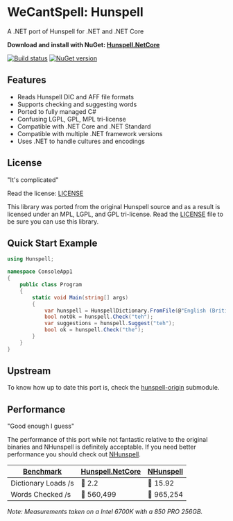 # WeCantSpell: Hunspell

A .NET port of Hunspell for .NET and .NET Core

**Download and install with NuGet: [Hunspell.NetCore](https://www.nuget.org/packages/Hunspell.NetCore/)**

[![Build status](https://ci.appveyor.com/api/projects/status/23hemic5w0dxadjv?svg=true)](https://ci.appveyor.com/project/aarondandy/hunspell-netcore)
[![NuGet version](https://badge.fury.io/nu/Hunspell.NetCore.svg)](https://www.nuget.org/packages/Hunspell.NetCore/)

## Features

* Reads Hunspell DIC and AFF file formats
* Supports checking and suggesting words
* Ported to fully managed C#
* Confusing LGPL, GPL, MPL tri-license
* Compatible with .NET Core and .NET Standard
* Compatible with multiple .NET framework versions
* Uses .NET to handle cultures and encodings

## License

"It's complicated"

Read the license: [LICENSE](./license.txt)

This library was ported from the original Hunspell source
and as a result is licensed under an MPL, LGPL, and GPL tri-license. Read the [LICENSE](./license.txt) file to be sure you can use this library.

## Quick Start Example

```csharp
using Hunspell;

namespace ConsoleApp1
{
    public class Program
    {
        static void Main(string[] args)
        {
            var hunspell = HunspellDictionary.FromFile(@"English (British).dic");
            bool notOk = hunspell.Check("teh");
            var suggestions = hunspell.Suggest("teh");
            bool ok = hunspell.Check("the");
        }
    }
}
```

## Upstream

To know how up to date this port is, check the [hunspell-origin](./hunspell-origin) submodule.

## Performance

"Good enough I guess"

The performance of this port while not fantastic relative to the original
binaries and NHunspell is definitely acceptable.
If you need better performance you should check out [NHunspell](https://www.nuget.org/packages/NHunspell/).

| [Benchmark](./test/Hunspell.NetCore.Performance.Comparison/) | [Hunspell.NetCore](https://www.nuget.org/packages/Hunspell.NetCore/) | [NHunspell](https://www.nuget.org/packages/NHunspell/) |
|---------------------|-------------------|------------|
| Dictionary Loads /s | 🐢 2.2            | 🐇 15.92   |
| Words Checked /s    | 🐢 560,499        | 🐇 965,254 |

_Note: Measurements taken on a Intel 6700K with a 850 PRO 256GB._